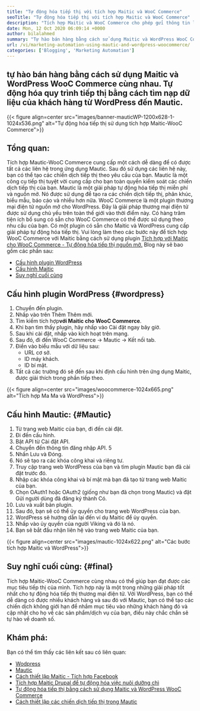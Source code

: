```yaml
---
title: "Tự động hóa tiếp thị với tích hợp Maitic và WooC Commerce" 
seoTitle: "Tự động hóa tiếp thị với tích hợp Maitic và WooC Commerce" 
description: "Tích hợp Maitic và WooC Commerce cho phép gửi thông tin liên lạc từ các trang web WordPress đến Maitic. Điều đó giúp tiếp thị sản phẩm thông qua ứng dụng Maitic." 
date: Mon, 12 Oct 2020 06:09:14 +0000
author: bilalahmed
summary: "Tự hào bán hàng bằng cách sử dụng Maitic và WordPress WooC Commerce cùng nhau. Tự động hóa quá trình tiếp thị bằng cách tìm nạp dữ liệu của khách hàng từ WordPress đến Mautic." 
url: /vi/marketing-automation-using-mautic-and-wordpress-woocommerce/
categories: ['Blogging', 'Marketing Automation']
---
```


## tự hào bán hàng bằng cách sử dụng Maitic và WordPress WooC Commerce cùng nhau. Tự động hóa quy trình tiếp thị bằng cách tìm nạp dữ liệu của khách hàng từ WordPress đến Mautic.

{{< figure align=center src="images/banner-mauticWP-1200x628-1-1024x536.png" alt="Tự động hóa tiếp thị sử dụng tích hợp Maitic-WooC Commerce">}}


## Tổng quan:
Tích hợp Mautic-WooC Commerce cung cấp một cách dễ dàng để có được tất cả các liên hệ trong ứng dụng Mautic. Sau đó sử dụng các liên hệ này, bạn có thể tạo các chiến dịch tiếp thị theo yêu cầu của bạn. Mautic là một công cụ tiếp thị tuyệt vời cung cấp cho bạn toàn quyền kiểm soát các chiến dịch tiếp thị của bạn.
Mautic là một giải pháp tự động hóa tiếp thị miễn phí và nguồn mở. Nó được sử dụng để tạo ra các chiến dịch tiếp thị, phân khúc, biểu mẫu, báo cáo và nhiều hơn nữa.
WooC Commerce là một plugin thương mại điện tử nguồn mở cho WordPress. Đây là giải pháp thương mại điện tử được sử dụng chủ yếu trên toàn thế giới vào thời điểm này. Có hàng trăm tiện ích bổ sung có sẵn cho WooC Commerce có thể được sử dụng theo nhu cầu của bạn.
Có một plugin có sẵn cho Maitic và WordPress cung cấp giải pháp tự động hóa tiếp thị. Vui lòng làm theo các bước này để tích hợp WooC Commerce với Maitic bằng cách sử dụng plugin [Tích hợp với Maitic cho WooC Commerce - Tự động hóa tiếp thị nguồn mở.][1]
Blog này sẽ bao gồm các phần sau:
  * [Cấu hình plugin WordPress][2]
  * [Cấu hình Maitic][3]
  * [Suy nghĩ cuối cùng][4]

## Cấu hình plugin WordPress   {#wordpress}
  1. Chuyển đến plugin.
  2. Nhấp vào trên Thêm Thêm mới.
  3. Tìm kiếm tích hợp**với Maitic cho WooC Commerce**.
  4. Khi bạn tìm thấy plugin, hãy nhấp vào Cài đặt ngay bây giờ.
  5. Sau khi cài đặt, nhấp vào kích hoạt trên mạng.
  6. Sau đó, đi đến WooC Commerce -> Mautic -> Kết nối tab.
  7. Điền vào biểu mẫu với dữ liệu sau:
      * URL cơ sở.
      * ID máy khách.
      * ID bí mật.
  8. Tất cả các trường đó sẽ đến sau khi định cấu hình trên ứng dụng Maitic, được giải thích trong phần tiếp theo.

{{< figure align=center src="images/woocommerce-1024x665.png" alt="Tích hợp Ma Ma và WordPress">}}


## Cấu hình Mautic:   {#Mautic}
  1. Từ trang web Maitic của bạn, đi đến cài đặt.
  2. Đi đến cấu hình.
  3. Bật API từ Cài đặt API.
  4. Chuyển đến thông tin đăng nhập API.
  5
  6. Nhấn Lưu và Đóng.
  7. Nó sẽ tạo ra các khóa công khai và riêng tư.
  8. Truy cập trang web WordPress của bạn và tìm plugin Mautic bạn đã cài đặt trước đó.
  9. Nhập các khóa công khai và bí mật mà bạn đã tạo từ trang web Maitic của bạn.
 10. Chọn OAuth1 hoặc OAuth2 (giống như bạn đã chọn trong Mautic) và đặt Gửi người dùng đã đăng ký thành Có.
 11. Lưu và xuất bản plugin.
 12. Sau đó, bạn sẽ có thể ủy quyền cho trang web WordPress của bạn.
 13. WordPress sẽ hướng dẫn lại đến ví dụ Maitic để ủy quyền.
 14. Nhấp vào ủy quyền của người Viking và đó là nó.
 15. Bạn sẽ bắt đầu nhận liên hệ vào trang web Maitic của bạn.

{{< figure align=center src="images/mautic-1024x622.png" alt="Các bước tích hợp Maitic và WordPress">}}


## Suy nghĩ cuối cùng:   {#final}
Tích hợp Maitic-WooC Commerce cùng nhau có thể giúp bạn đạt được các mục tiêu tiếp thị của mình. Tích hợp này là một trong những giải pháp tốt nhất cho tự động hóa tiếp thị thương mại điện tử. Với WordPress, bạn có thể dễ dàng có được nhiều khách hàng và sau đó với Mautic, bạn có thể tạo các chiến dịch không giới hạn để nhắm mục tiêu vào những khách hàng đó và cập nhật cho họ về các sản phẩm/dịch vụ của bạn, điều này chắc chắn sẽ tự hào về doanh số.

## Khám phá:
Bạn có thể tìm thấy các liên kết sau có liên quan:
  * [Wodpress][6]
  * [Mautic][7]
  * [Cách thiết lập Maitic - Tích hợp Facebook][8]
  * [Tích hợp Maitic Drupal để tự động hóa việc nuôi dưỡng chì][9]
  * [Tự động hóa tiếp thị bằng cách sử dụng Maitic và WordPress WooC Commerce][10]
  * [Cách thiết lập các chiến dịch tiếp thị trong Mautic][11]

  
[1]: https://href.li/?https://wordpress.org/plugins/enhanced-woocommerce-mautic-integration/
[2]: #wordpress
[3]: #mautic
[4]: #final
[5]: https://href.li/?http://yourWordpressSite.com/wp-admin/admin.php
[6]: https://products.containerize.com/blogging/wordpress
[7]: https://products.containerize.com/marketing-automation/mautic
[8]: https://blog.containerize.com/marketing-automation/how-to-setup-mautic-facebook-integration/
[9]: https://blog.containerize.com/content-management/drupal-tutorial-automate-lead-growth-with-drupal-mautic/
[10]: https://blog.containerize.com/blogging/vi/marketing-automation-using-mautic-and-wordpress-woocommerce/
[11]: https://blog.containerize.com/marketing-automation/how-to-setup-marketing-campaigns-using-mautic-campaign-builder/
